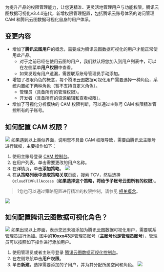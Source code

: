 为提升产品的权限管理能力，让您更精准、更灵活地管理用户与功能权限。腾讯云图数据可视化v3.4.0迭代，新增权限管理配置，包括腾讯云账号体系的访问管理 CAM 和腾讯云图数据可视化自身的用户体系。

## 变更内容
- 增加了**腾讯云图用户**的概念，需要成为腾讯云图数据可视化的用户才能正常使用此产品。
  - 对于之前已经在使用云图的用户，我们默认将您加入到用户列表中，可以在左侧菜单**用户权限**中查看。
  - 如果发现有用户遗漏，需要联系账号管理员手动添加。
- 增加了权限角色的概念，每个腾讯云图数据可视化用户需要选择一种角色，系统内置如下两种角色（暂不支持自定义角色）。
  - 管理员（具备所有的管理权限）。
  - 开发者（具备所有的资源编辑和查看权限）。
- 增加了可视化分析模块的 CAM 权限判断，可以通过主账号 CAM 权限精准管控所有的子账号。

## 如何配置 CAM 权限？
![](https://qcloudimg.tencent-cloud.cn/raw/8a4d68b049f2d3cfa41d0542805832e4.png)
如果遇到以上类似界面，说明您不具备 CAM 权限导致，需要由腾讯云主账号进行赋权，主要操作如下：
1. 使用主账号登录 [CAM 控制台](https://console.cloud.tencent.com/cam)。
2. 在用户列表，单击需要更改的用户名称。
3. 在详情页，单击**添加策略**。
![](https://qcloudimg.tencent-cloud.cn/raw/e55008ce01b51b476c92c88955b034ec.png)
5. 在**从策略列表中选取策略关联**页面，搜索 TCV，然后选择 `QcloudTCVFullAccess`（**如果选择这个策略，将给予子账号云图所有的权限**）。
>?您也可以通过策略配置进行精准的权限控制，请参见 [相关概念](https://cloud.tencent.com/document/product/598/10600)。
>
![](https://qcloudimg.tencent-cloud.cn/raw/86f3f9c99f44511b7fd2cd90fbef7c5c.png)

## 如何配置腾讯云图数据可视化角色？
![](https://qcloudimg.tencent-cloud.cn/raw/ba6e8fb6b00a7db47c06e5c5cdfb7738.png)
如果出现以上界面，表示您还未被添加为腾讯云图数据可视化用户，需要联系管理员进行添加。图中的**10xxx43**是管理员账号（**主账号也是管理员账号**），管理员可以按照如下操作进行添加用户。

1. 使用管理员或者主账号登录 [腾讯云图数据可视化控制台](https://console.cloud.tencent.com/tcv)。
2. 在左侧导航单击**用户权限**。
3. 单击**新建**，选择需要添加的子用户，并为其分配所属空间和角色。
![](https://qcloudimg.tencent-cloud.cn/raw/8f7e0f5eb174fdd559f9fa75cefaccb7.png)

